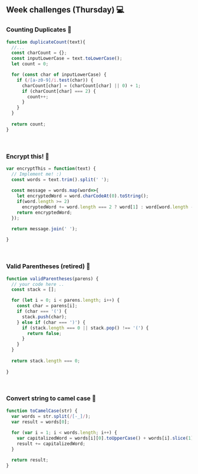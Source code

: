 <h2>Week challenges (Thursday) 💻</h2>

<h3>Counting Duplicates 📝</h3>

```js
function duplicateCount(text){
  //...
  const charCount = {};
  const inputLowerCase = text.toLowerCase();
  let count = 0;

  for (const char of inputLowerCase) {
    if (/[a-z0-9]/i.test(char)) {
      charCount[char] = (charCount[char] || 0) + 1;
      if (charCount[char] === 2) {
        count++;
      }
    }
  }
  
  return count;
}
```

</br>

<h3>Encrypt this! 📝</h3>

```js
var encryptThis = function(text) {
  // Implement me! :)
  const words = text.trim().split(' ');
  
  const message = words.map(word=>{
    let encryptedWord = word.charCodeAt(0).toString();
    if(word.length >= 2)
      encryptedWord += word.length === 2 ? word[1] : word[word.length - 1] + word.substring(2, word.length - 1) + word[1];
    return encryptedWord;
  });

  return message.join(' ');
  
}
```

</br>

<h3>Valid Parentheses (retired) 📝</h3>

```js
function validParentheses(parens) {
  // your code here ..
  const stack = [];

  for (let i = 0; i < parens.length; i++) {
    const char = parens[i];
    if (char === '(') {
      stack.push(char);
    } else if (char === ')') {
      if (stack.length === 0 || stack.pop() !== '(') {
        return false;
      }
    }
  }
  
  return stack.length === 0;
  
}
```

</br>

<h3>Convert string to camel case 📝</h3>

```js
function toCamelCase(str) {
  var words = str.split(/[-_]/);
  var result = words[0];
  
  for (var i = 1; i < words.length; i++) {
    var capitalizedWord = words[i][0].toUpperCase() + words[i].slice(1);
    result += capitalizedWord;
  }

  return result;
}
```
